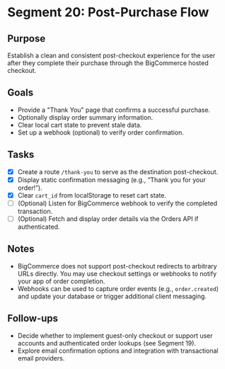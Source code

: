 # Segment 20: Post-Purchase Flow

## Purpose

Establish a clean and consistent post-checkout experience for the user after they complete their purchase through the BigCommerce hosted checkout.

## Goals

- Provide a "Thank You" page that confirms a successful purchase.
- Optionally display order summary information.
- Clear local cart state to prevent stale data.
- Set up a webhook (optional) to verify order confirmation.

## Tasks

- [x] Create a route `/thank-you` to serve as the destination post-checkout.
- [x] Display static confirmation messaging (e.g., “Thank you for your order!”).
- [x] Clear `cart_id` from localStorage to reset cart state.
- [ ] (Optional) Listen for BigCommerce webhook to verify the completed transaction.
- [ ] (Optional) Fetch and display order details via the Orders API if authenticated.

## Notes

- BigCommerce does not support post-checkout redirects to arbitrary URLs directly. You may use checkout settings or webhooks to notify your app of order completion.
- Webhooks can be used to capture order events (e.g., `order.created`) and update your database or trigger additional client messaging.

## Follow-ups

- Decide whether to implement guest-only checkout or support user accounts and authenticated order lookups (see Segment 19).
- Explore email confirmation options and integration with transactional email providers.
